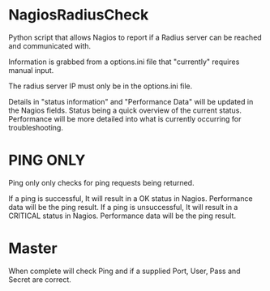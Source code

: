 # NagiosRadiusCheck

Python script that allows Nagios to report if a Radius server can be reached and communicated with.

Information is grabbed from a options.ini file that "currently" requires manual input.

The radius server IP must only be in the options.ini file.

Details in "status information" and "Performance Data" will be updated in the Nagios fields. Status being a quick overview of the current status. Performance will be more detailed into what is currently occurring for troubleshooting.

# PING ONLY

Ping only only checks for ping requests being returned.

If a ping is successful, It will result in a OK status in Nagios. Performance data will be the ping result.
If a ping is unsuccessful, It will result in a CRITICAL status in Nagios. Performance data will be the ping result.

# Master

When complete will check Ping and if a supplied Port, User, Pass and Secret are correct.
